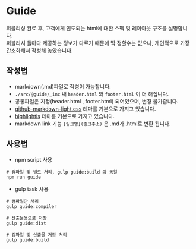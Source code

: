 <!--
컨벤션은, 웹퍼블리싱 작업자들 사이에서,
본 프로젝트를 이용해서 개발하는 과정에 도움을 주기 위한 설명서 입니다.
-->
# Guide
퍼블리싱 완료 후, 고객에게 인도되는 html에 대한 스펙 및 레이아웃 구조를 설명합니다.   
퍼블리셔 들마다 제공하는 정보가 다르기 때문에 딱 정할수는 없으나, 개인적으로 가장 간소화해서 작성해 놓았습니다.

## 작성법
- markdown(.md)파일로 작성이 가능합니다.
- ```./src/@guide/_inc``` 내 ```header.html``` 와 ```footer.html``` 이 더 해집니다.
- 공통파일은 지정(header.html , footer.html) 되어있으며, 변경 불가합니다.
- [github-markdown-light.css](https://github.com/sindresorhus/github-markdown-css) 테마를 기본으로 가지고 있습니다.
- [highlightjs](https://highlightjs.org/) 테마를 기본으로 가지고 있습니다.
- markdown link 기능 ```[링크명](링크주소)``` 은 .md가 .html로 변환 됩니다.

## 사용법
- npm script 사용
```
# 컴파일 및 빌드 처리, gulp guide:build 와 동일
npm run guide
```
- gulp task 사용
```
# 컴파일만 처리
gulp guide:compiler

# 산출물용으로 저장
gulp guide:dist

# 컴파일 및 산출물 저장 처리
gulp guide:build
```
